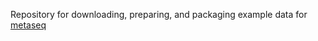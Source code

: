 Repository for downloading, preparing, and packaging example data for
[metaseq](https://github.com/daler/metaseq)
